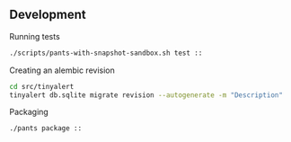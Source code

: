 ## Development

Running tests

```sh
./scripts/pants-with-snapshot-sandbox.sh test ::
```

Creating an alembic revision

```sh
cd src/tinyalert
tinyalert db.sqlite migrate revision --autogenerate -m "Description"
```

Packaging

```sh
./pants package ::
```
